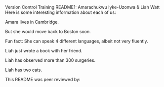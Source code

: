 Version Control Training README1: Amarachukwu Iyke-Uzonwa & Liah Watt
Here is some interesting information about each of us: 

Amara lives in Cambridge.

But she would move back to Boston soon.

Fun fact: She can speak 4 different languages, albeit not very fluently.


Liah just wrote a book with her friend. 

Liah has observed more than 300 surgeries.

Liah has two cats. 

This README was peer reviewed by: 


